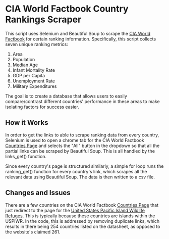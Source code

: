 # CIA World Factbook Country Rankings Scraper
This script uses Selenium and Beautiful Soup to scrape the [CIA World Factbook](https://www.cia.gov/the-world-factbook/) for certain ranking information. Specifically, this script collects seven unique ranking metrics:
1. Area
2. Population
3. Median Age
4. Infant Mortality Rate
5. GDP per Capita
6. Unemployment Rate
7. Military Expenditures

The goal is to create a database that allows users to easily compare/contrast different countries' performance in these areas to make isolating factors for success easier.

## How it Works
In order to get the links to able to scrape ranking data from every country, Selenium is used to open a chrome tab for the CIA World Factbook [Countries Page](https://www.cia.gov/the-world-factbook/countries/) and selects the "All" button in the dropdown so that all the partial links can be scraped by Beautiful Soup. This is all handled by the links_get() function.

Since every country's page is structured similarly, a simple for loop runs the ranking_get() function for every country's link, which scrapes all the relevant data using Beautiful Soup. The data is then written to a csv file.

## Changes and Issues
There are a few countries on the CIA World Factbook [Countries Page](https://www.cia.gov/the-world-factbook/countries/) that just redirect to the page for the [United States Pacific Island Wildlife Refuges](https://www.cia.gov/the-world-factbook/countries/united-states-pacific-island-wildlife-refuges/). This is typically because these countries are islands within the USPIWR. In the code, this is addressed by removing duplicate links, which results in there being 254 countries listed on the datasheet, as opposed to the website's claimed 261.
